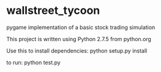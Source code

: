 wallstreet_tycoon
=================

pygame implementation of a basic stock trading simulation

This project is written using Python 2.7.5 from python.org

Use this to install dependencies:
python setup.py install

to run:
python test.py